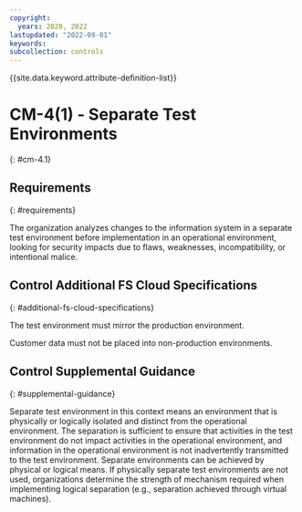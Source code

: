 ```yaml
---
copyright:
  years: 2020, 2022
lastupdated: "2022-09-01"
keywords: 
subcollection: controls
---
```



{{site.data.keyword.attribute-definition-list}}


# CM-4(1) - Separate Test Environments
{: #cm-4.1}

## Requirements
{: #requirements}

The organization analyzes changes to the information system in a separate test environment before implementation in an operational environment, looking for security impacts due to flaws, weaknesses, incompatibility, or intentional malice.

## Control Additional FS Cloud Specifications
{: #additional-fs-cloud-specifications}

The test environment must mirror the production environment.  

Customer data must not be placed into non-production environments.

## Control Supplemental Guidance
{: #supplemental-guidance}

Separate test environment in this context means an environment that is physically or logically isolated and distinct from the operational environment. The separation is sufficient to ensure that activities in the test environment do not impact activities in the operational environment, and information in the operational environment is not inadvertently transmitted to the test environment. Separate environments can be achieved by physical or logical means. If physically separate test environments are not used, organizations determine the strength of mechanism required when implementing logical separation (e.g., separation achieved through virtual machines).
